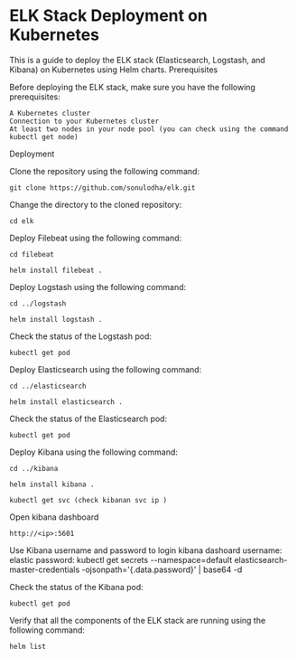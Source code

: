 # ELK Stack Deployment on Kubernetes

This is a guide to deploy the ELK stack (Elasticsearch, Logstash, and Kibana) on Kubernetes using Helm charts.
Prerequisites

Before deploying the ELK stack, make sure you have the following prerequisites:

    A Kubernetes cluster
    Connection to your Kubernetes cluster
    At least two nodes in your node pool (you can check using the command kubectl get node)

Deployment

Clone the repository using the following command:
    
    git clone https://github.com/sonulodha/elk.git

Change the directory to the cloned repository:

    cd elk

Deploy Filebeat using the following command:

    cd filebeat

    helm install filebeat .

Deploy Logstash using the following command:
    
    cd ../logstash

    helm install logstash .

Check the status of the Logstash pod:

    kubectl get pod


Deploy Elasticsearch using the following command:

    cd ../elasticsearch
    
    helm install elasticsearch .

Check the status of the Elasticsearch pod:

    kubectl get pod

Deploy Kibana using the following command:

    cd ../kibana

    helm install kibana .

    kubectl get svc (check kibanan svc ip )
    
 Open kibana dashboard 
 
    http://<ip>:5601

  Use Kibana username and password to login kibana dashoard
    username: elastic
    password: kubectl get secrets --namespace=default elasticsearch-master-credentials -ojsonpath='{.data.password}' | base64 -d

Check the status of the Kibana pod:
    
    kubectl get pod

Verify that all the components of the ELK stack are running using the following command:

    helm list
